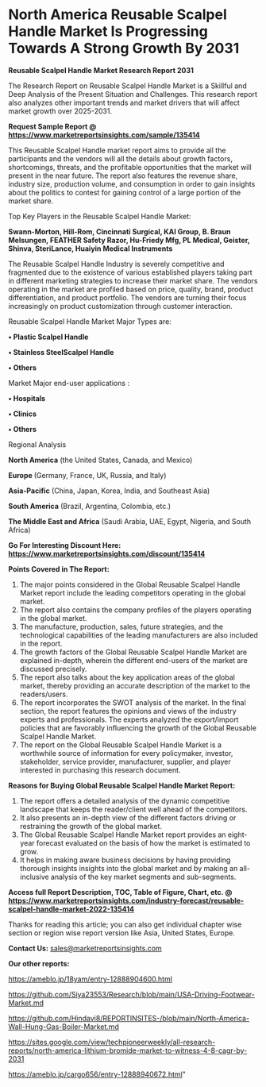 # North America Reusable Scalpel Handle Market Is Progressing Towards A Strong Growth By 2031

<strong>Reusable Scalpel Handle Market Research Report 2031</strong>

The Research Report on Reusable Scalpel Handle Market is a Skillful and Deep Analysis of the Present Situation and Challenges. This research report also analyzes other important trends and market drivers that will affect market growth over 2025-2031.

<strong>Request Sample Report @ <a href=https://www.marketreportsinsights.com/sample/135414>https://www.marketreportsinsights.com/sample/135414</a></strong>

This Reusable Scalpel Handle market report aims to provide all the participants and the vendors will all the details about growth factors, shortcomings, threats, and the profitable opportunities that the market will present in the near future. The report also features the revenue share, industry size, production volume, and consumption in order to gain insights about the politics to contest for gaining control of a large portion of the market share.

Top Key Players in the Reusable Scalpel Handle Market:

<strong>Swann-Morton, Hill-Rom, Cincinnati Surgical, KAI Group, B. Braun Melsungen, FEATHER Safety Razor, Hu-Friedy Mfg, PL Medical, Geister, Shinva, SteriLance, Huaiyin Medical Instruments</strong>

The Reusable Scalpel Handle Industry is severely competitive and fragmented due to the existence of various established players taking part in different marketing strategies to increase their market share. The vendors operating in the market are profiled based on price, quality, brand, product differentiation, and product portfolio. The vendors are turning their focus increasingly on product customization through customer interaction.

Reusable Scalpel Handle Market Major Types are:

<strong>• Plastic Scalpel Handle

• Stainless SteelScalpel Handle

• Others</strong>

Market Major end-user applications :

<strong>• Hospitals

• Clinics

• Others</strong>

Regional Analysis

</u><strong><b>North America</b></strong> (the United States, Canada, and Mexico)

<strong><b>Europe </b></strong>(Germany, France, UK, Russia, and Italy)

<strong><b>Asia-Pacific</b></strong> (China, Japan, Korea, India, and Southeast Asia)

<strong><b>South America</b></strong> (Brazil, Argentina, Colombia, etc.)

<strong><b>The Middle East and Africa</b></strong> (Saudi Arabia, UAE, Egypt, Nigeria, and South Africa)

<strong>Go For Interesting Discount Here: <a href=https://www.marketreportsinsights.com/discount/135414>https://www.marketreportsinsights.com/discount/135414</a></strong>

<strong>Points Covered in The Report:</strong>
<ol>
  <li>The major points considered in the Global Reusable Scalpel Handle Market report include the leading competitors operating in the global market.</li>
  <li>The report also contains the company profiles of the players operating in the global market.</li>
  <li>The manufacture, production, sales, future strategies, and the technological capabilities of the leading manufacturers are also included in the report.</li>
  <li>The growth factors of the Global Reusable Scalpel Handle Market are explained in-depth, wherein the different end-users of the market are discussed precisely.</li>
  <li>The report also talks about the key application areas of the global market, thereby providing an accurate description of the market to the readers/users.</li>
  <li>The report incorporates the SWOT analysis of the market. In the final section, the report features the opinions and views of the industry experts and professionals. The experts analyzed the export/import policies that are favorably influencing the growth of the Global Reusable Scalpel Handle Market.</li>
  <li>The report on the Global Reusable Scalpel Handle Market is a worthwhile source of information for every policymaker, investor, stakeholder, service provider, manufacturer, supplier, and player interested in purchasing this research document.</li>
</ol>
<strong>Reasons for Buying Global Reusable Scalpel Handle Market Report:</strong>

<ol>
  <li>The report offers a detailed analysis of the dynamic competitive landscape that keeps the reader/client well ahead of the competitors.</li>
  <li>It also presents an in-depth view of the different factors driving or restraining the growth of the global market.</li>
  <li>The Global Reusable Scalpel Handle Market report provides an eight-year forecast evaluated on the basis of how the market is estimated to grow.</li>
  <li>It helps in making aware business decisions by having providing thorough insights insights into the global market and by making an all-inclusive analysis of the key market segments and sub-segments.</li>
</ol>
<strong>Access full Report Description, TOC, Table of Figure, Chart, etc. @ <a href=https://www.marketreportsinsights.com/industry-forecast/reusable-scalpel-handle-market-2022-135414>https://www.marketreportsinsights.com/industry-forecast/reusable-scalpel-handle-market-2022-135414</a></strong>


Thanks for reading this article; you can also get individual chapter wise section or region wise report version like Asia, United States, Europe.

<strong>Contact Us:</strong>
sales@marketreportsinsights.com

<strong>Our other reports:</strong>

<a href=https://ameblo.jp/18yam/entry-12888904600.html>https://ameblo.jp/18yam/entry-12888904600.html</a>

<a href=https://github.com/Siya23553/Research/blob/main/USA-Driving-Footwear-Market.md>https://github.com/Siya23553/Research/blob/main/USA-Driving-Footwear-Market.md</a>

<a href=https://github.com/Hindavi8/REPORTINSITES-/blob/main/North-America-Wall-Hung-Gas-Boiler-Market.md>https://github.com/Hindavi8/REPORTINSITES-/blob/main/North-America-Wall-Hung-Gas-Boiler-Market.md</a>

<a href=https://sites.google.com/view/techpioneerweekly/all-research-reports/north-america-lithium-bromide-market-to-witness-4-8-cagr-by-2031>https://sites.google.com/view/techpioneerweekly/all-research-reports/north-america-lithium-bromide-market-to-witness-4-8-cagr-by-2031</a>

<a href=https://ameblo.jp/cargo656/entry-12888940672.html>https://ameblo.jp/cargo656/entry-12888940672.html</a>"
